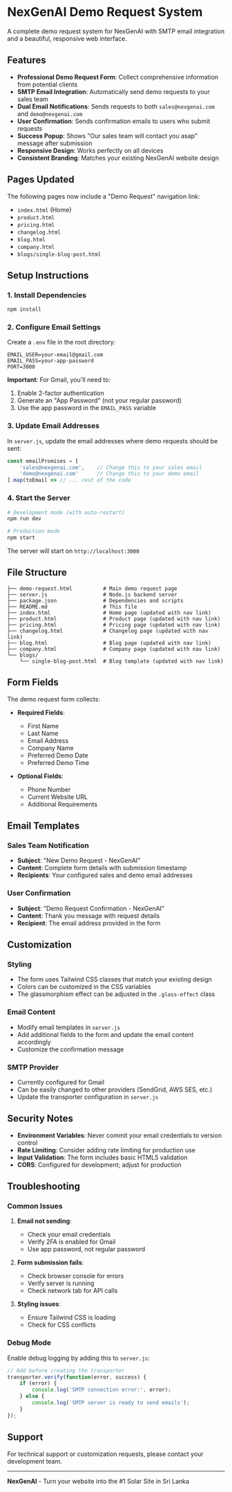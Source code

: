 # NexGenAI Demo Request System

A complete demo request system for NexGenAI with SMTP email integration and a beautiful, responsive web interface.

## Features

- **Professional Demo Request Form**: Collect comprehensive information from potential clients
- **SMTP Email Integration**: Automatically send demo requests to your sales team
- **Dual Email Notifications**: Sends requests to both `sales@nexgenai.com` and `demo@nexgenai.com`
- **User Confirmation**: Sends confirmation emails to users who submit requests
- **Success Popup**: Shows "Our sales team will contact you asap" message after submission
- **Responsive Design**: Works perfectly on all devices
- **Consistent Branding**: Matches your existing NexGenAI website design

## Pages Updated

The following pages now include a "Demo Request" navigation link:
- `index.html` (Home)
- `product.html`
- `pricing.html`
- `changelog.html`
- `blog.html`
- `company.html`
- `blogs/single-blog-post.html`

## Setup Instructions

### 1. Install Dependencies

```bash
npm install
```

### 2. Configure Email Settings

Create a `.env` file in the root directory:

```env
EMAIL_USER=your-email@gmail.com
EMAIL_PASS=your-app-password
PORT=3000
```

**Important**: For Gmail, you'll need to:
1. Enable 2-factor authentication
2. Generate an "App Password" (not your regular password)
3. Use the app password in the `EMAIL_PASS` variable

### 3. Update Email Addresses

In `server.js`, update the email addresses where demo requests should be sent:

```javascript
const emailPromises = [
    'sales@nexgenai.com',    // Change this to your sales email
    'demo@nexgenai.com'      // Change this to your demo email
].map(toEmail => // ... rest of the code
```

### 4. Start the Server

```bash
# Development mode (with auto-restart)
npm run dev

# Production mode
npm start
```

The server will start on `http://localhost:3000`

## File Structure

```
├── demo-request.html          # Main demo request page
├── server.js                  # Node.js backend server
├── package.json               # Dependencies and scripts
├── README.md                  # This file
├── index.html                 # Home page (updated with nav link)
├── product.html               # Product page (updated with nav link)
├── pricing.html               # Pricing page (updated with nav link)
├── changelog.html             # Changelog page (updated with nav link)
├── blog.html                  # Blog page (updated with nav link)
├── company.html               # Company page (updated with nav link)
└── blogs/
    └── single-blog-post.html  # Blog template (updated with nav link)
```

## Form Fields

The demo request form collects:

- **Required Fields**:
  - First Name
  - Last Name
  - Email Address
  - Company Name
  - Preferred Demo Date
  - Preferred Demo Time

- **Optional Fields**:
  - Phone Number
  - Current Website URL
  - Additional Requirements

## Email Templates

### Sales Team Notification
- **Subject**: "New Demo Request - NexGenAI"
- **Content**: Complete form details with submission timestamp
- **Recipients**: Your configured sales and demo email addresses

### User Confirmation
- **Subject**: "Demo Request Confirmation - NexGenAI"
- **Content**: Thank you message with request details
- **Recipient**: The email address provided in the form

## Customization

### Styling
- The form uses Tailwind CSS classes that match your existing design
- Colors can be customized in the CSS variables
- The glassmorphism effect can be adjusted in the `.glass-effect` class

### Email Content
- Modify email templates in `server.js`
- Add additional fields to the form and update the email content accordingly
- Customize the confirmation message

### SMTP Provider
- Currently configured for Gmail
- Can be easily changed to other providers (SendGrid, AWS SES, etc.)
- Update the transporter configuration in `server.js`

## Security Notes

- **Environment Variables**: Never commit your email credentials to version control
- **Rate Limiting**: Consider adding rate limiting for production use
- **Input Validation**: The form includes basic HTML5 validation
- **CORS**: Configured for development; adjust for production

## Troubleshooting

### Common Issues

1. **Email not sending**:
   - Check your email credentials
   - Verify 2FA is enabled for Gmail
   - Use app password, not regular password

2. **Form submission fails**:
   - Check browser console for errors
   - Verify server is running
   - Check network tab for API calls

3. **Styling issues**:
   - Ensure Tailwind CSS is loading
   - Check for CSS conflicts

### Debug Mode

Enable debug logging by adding this to `server.js`:

```javascript
// Add before creating the transporter
transporter.verify(function(error, success) {
    if (error) {
        console.log('SMTP connection error:', error);
    } else {
        console.log('SMTP server is ready to send emails');
    }
});
```

## Support

For technical support or customization requests, please contact your development team.

---

**NexGenAI** - Turn your website into the #1 Solar Site in Sri Lanka
